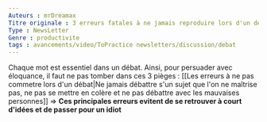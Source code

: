```yaml
---
Auteurs : mrDreamax
Titre originale : 3 erreurs fatales à ne jamais reproduire lors d'un débat !
Type : NewsLetter
Genre : productivite
tags : avancements/video/ToPractice newsletters/discussion/debat
---
```

Chaque mot est essentiel dans un débat. Ainsi, pour persuader avec éloquance, il faut ne pas tomber dans ces 3 pièges : [[Les erreurs à ne pas commetre lors d'un débat|Ne jamais débattre s'un sujet que l'on ne maîtrise pas, ne pas se mettre en colère et ne pas débattre avec les mauvaises personnes]]
⇒ **Ces principales erreurs evitent de se retrouver à court d'idées et de passer pour un idiot**
